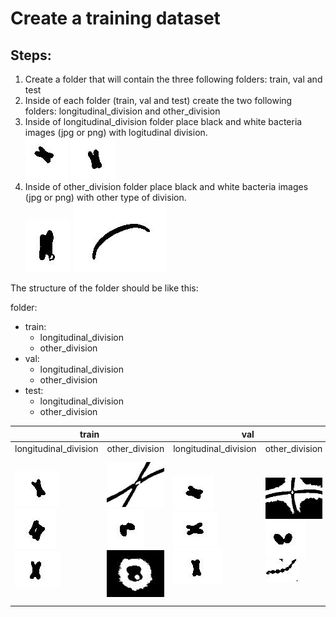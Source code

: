 # Create a training dataset

## Steps:
1. Create a folder that will contain the three following folders: train, val and test
2. Inside of each folder (train, val and test) create the two following folders: longitudinal_division and other_division
3. Inside of longitudinal_division folder place black and white bacteria images (jpg or png) with logitudinal division.<br>
![longitudinal1](imgs/longdiv_train_55.jpg) ![longitudinal2](imgs/longdiv_train_72.jpg)
4. Inside of other_division folder place black and white bacteria images (jpg or png) with other type of division.<br>
![other1](imgs/other_1.jpg) ![other2](imgs/other_2.jpg)

The structure of the folder should be like this:<br>

folder:
  * train:<br>
    * longitudinal_division<br>
    * other_division<br>
  * val:<br>
    * longitudinal_division<br>
    * other_division<br>
  * test:<br>
    * longitudinal_division<br>
    * other_division<br>

<table>
  <thead>
    <tr>
      <th colspan=4>train</th>
      <th colspan=4>val</th>
      <th colspan=4>test</th>
    </tr>
  </thead>
  <tbody>
    <tr>
      <td colspan=2>longitudinal_division</td>
      <td colspan=2>other_division</td>
      <td colspan=2>longitudinal_division</td>
      <td colspan=2>other_division</td>
      <td colspan=2>longitudinal_division</td>
      <td colspan=2>other_division</td>
    </tr>
      <td colspan=2><img src="imgs/train_long_1.jpg" alt=""></img> <img src="imgs/train_long_2.jpg" alt=""></img> <img src="imgs/train_long_3.jpg" alt=""></img>
      <td colspan=2><img src="imgs/train_other_1.jpg" alt=""></img> <img src="imgs/train_other_2.jpg" alt=""></img> <img src="imgs/train_other_3.jpg" alt=""></img>
      <td colspan=2><img src="imgs/val_long_1.jpg" alt=""></img> <img src="imgs/val_long_2.jpg" alt=""></img> <img src="imgs/val_long_3.jpg" alt=""></img>
      <td colspan=2><img src="imgs/val_other_1.jpg" alt=""></img> <img src="imgs/val_other_2.jpg" alt=""></img> <img src="imgs/val_other_3.jpg" alt=""></img>
      <td colspan=2><img src="imgs/test_long_1.jpg" alt=""></img> <img src="imgs/test_long_2.jpg" alt=""></img> <img src="imgs/test_long_3.jpg" alt=""></img>
      <td colspan=2><img src="imgs/test_other_1.jpg" alt=""></img> <img src="imgs/test_other_2.jpg" alt=""></img> <img src="imgs/test_other_3.jpg" alt=""></img>
    <tr>
    </tr>
  </tbody>
</table>
